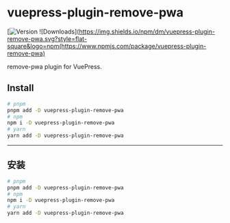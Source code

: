 # vuepress-plugin-remove-pwa

[![Version](https://img.shields.io/npm/v/vuepress-plugin-remove-pwa.svg?style=flat-square&logo=npm) ![Downloads](https://img.shields.io/npm/dm/vuepress-plugin-remove-pwa.svg?style=flat-square&logo=npm(https://www.npmjs.com/package/vuepress-plugin-remove-pwa)

remove-pwa plugin for VuePress.

## Install

```bash
# pnpm
pnpm add -D vuepress-plugin-remove-pwa
# npm
npm i -D vuepress-plugin-remove-pwa
# yarn
yarn add -D vuepress-plugin-remove-pwa
```

---

## 安装

```bash
# pnpm
pnpm add -D vuepress-plugin-remove-pwa
# npm
npm i -D vuepress-plugin-remove-pwa
# yarn
yarn add -D vuepress-plugin-remove-pwa
```
